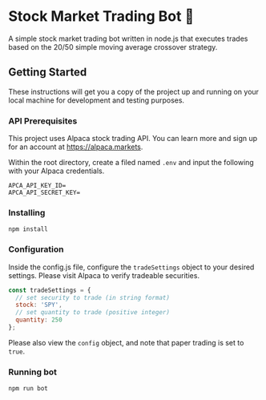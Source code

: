 # Stock Market Trading Bot 🤖

A simple stock market trading bot written in node.js that executes trades based on the 20/50 simple moving average crossover strategy.

## Getting Started

These instructions will get you a copy of the project up and running on your local machine for development and testing purposes.

### API Prerequisites

This project uses Alpaca stock trading API. You can learn more and sign up for an account at https://alpaca.markets.

Within the root directory, create a filed named `.env` and input the following with your Alpaca credentials.

```
APCA_API_KEY_ID=
APCA_API_SECRET_KEY=
```

### Installing

```
npm install
```

### Configuration
Inside the config.js file, configure the `tradeSettings` object to your desired settings. Please visit Alpaca to verify tradeable securities.
```js
const tradeSettings = {
  // set security to trade (in string format)
  stock: 'SPY',
  // set quantity to trade (positive integer)
  quantity: 250
};
```
Please also view the `config` object, and note that paper trading is set to `true`.

### Running bot

```
npm run bot
```